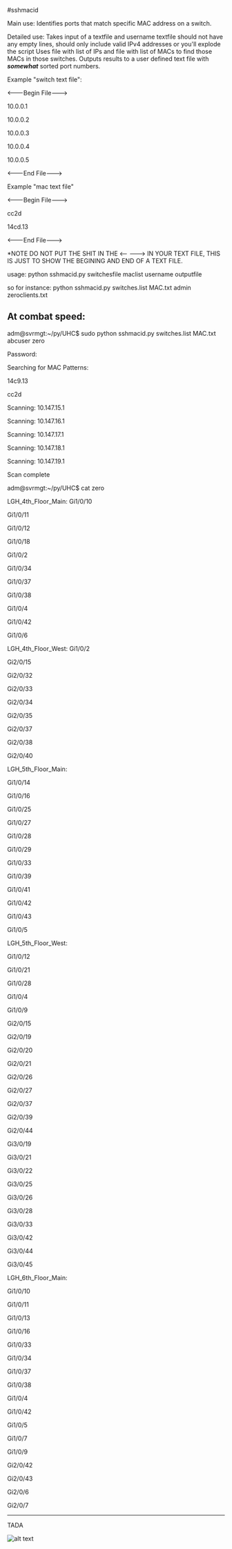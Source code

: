 #sshmacid

Main use: Identifies ports that match specific MAC address on a switch.

Detailed use: Takes input of a textfile and username
textfile should not have any empty lines, should only include valid IPv4 addresses or you'll explode the script
Uses file with list of IPs and file with list of MACs to find those MACs in those switches.  Outputs results to a user defined text file with ***somewhat*** sorted port numbers.  

Example "switch text file":

<---Begin File--->

10.0.0.1

10.0.0.2

10.0.0.3

10.0.0.4

10.0.0.5

<---End File--->

Example "mac text file"

<---Begin File--->

cc2d

14cd.13

<---End File--->

*NOTE DO NOT PUT THE SHIT IN THE <-- ---> IN YOUR TEXT FILE, THIS IS JUST TO SHOW THE BEGINING AND END OF A TEXT FILE.  

usage:
python sshmacid.py switchesfile maclist username outputfile
  
so for instance:
python sshmacid.py switches.list MAC.txt admin zeroclients.txt

At combat speed:
--------------------------
adm@svrmgt:~/py/UHC$ sudo python sshmacid.py switches.list MAC.txt abcuser zero

Password:

Searching for MAC Patterns:

14c9.13


cc2d


Scanning: 10.147.15.1

Scanning: 10.147.16.1

Scanning: 10.147.17.1

Scanning: 10.147.18.1

Scanning: 10.147.19.1

Scan complete

adm@svrmgt:~/py/UHC$ cat zero

LGH_4th_Floor_Main:
Gi1/0/10

Gi1/0/11

Gi1/0/12

Gi1/0/18

Gi1/0/2

Gi1/0/34

Gi1/0/37

Gi1/0/38

Gi1/0/4

Gi1/0/42

Gi1/0/6


LGH_4th_Floor_West:
Gi1/0/2

Gi2/0/15

Gi2/0/32

Gi2/0/33

Gi2/0/34

Gi2/0/35

Gi2/0/37

Gi2/0/38

Gi2/0/40


LGH_5th_Floor_Main:

Gi1/0/14

Gi1/0/16

Gi1/0/25

Gi1/0/27

Gi1/0/28

Gi1/0/29

Gi1/0/33

Gi1/0/39

Gi1/0/41

Gi1/0/42

Gi1/0/43

Gi1/0/5


LGH_5th_Floor_West:

Gi1/0/12

Gi1/0/21

Gi1/0/28

Gi1/0/4

Gi1/0/9

Gi2/0/15

Gi2/0/19

Gi2/0/20

Gi2/0/21

Gi2/0/26

Gi2/0/27

Gi2/0/37

Gi2/0/39

Gi2/0/44

Gi3/0/19

Gi3/0/21

Gi3/0/22

Gi3/0/25

Gi3/0/26

Gi3/0/28

Gi3/0/33

Gi3/0/42

Gi3/0/44

Gi3/0/45


LGH_6th_Floor_Main:

Gi1/0/10

Gi1/0/11

Gi1/0/13

Gi1/0/16

Gi1/0/33

Gi1/0/34

Gi1/0/37

Gi1/0/38

Gi1/0/4

Gi1/0/42

Gi1/0/5

Gi1/0/7

Gi1/0/9

Gi2/0/42

Gi2/0/43

Gi2/0/6

Gi2/0/7

------------

TADA

![alt text](https://vignette.wikia.nocookie.net/looneytunes/images/e/e1/All.jpg/revision/latest/scale-to-width-down/260?cb=20150313020828)
